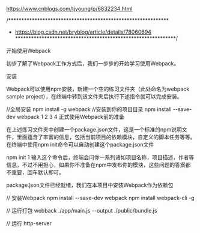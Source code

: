 https://www.cnblogs.com/tjyoung/p/6832234.html

/*************************************************************
 * https://blog.csdn.net/bryblog/article/details/78060694
 *************************************************************/


开始使用Webpack

初步了解了Webpack工作方式后，我们一步步的开始学习使用Webpack。

安装

Webpack可以使用npm安装，新建一个空的练习文件夹（此处命名为webpack sample project），在终端中转到该文件夹后执行下述指令就可以完成安装。

//全局安装
npm install -g webpack
//安装到你的项目目录
npm install --save-dev webpack
1
2
3
4
正式使用Webpack前的准备

在上述练习文件夹中创建一个package.json文件，这是一个标准的npm说明文件，里面蕴含了丰富的信息，包括当前项目的依赖模块，自定义的脚本任务等等。在终端中使用npm init命令可以自动创建这个package.json文件

npm init
1
输入这个命令后，终端会问你一系列诸如项目名称，项目描述，作者等信息，不过不用担心，如果你不准备在npm中发布你的模块，这些问题的答案都不重要，回车默认即可。

package.json文件已经就绪，我们在本项目中安装Webpack作为依赖包

// 安装Webpack
npm install --save-dev webpack
npm install webpack-cli -g

// 运行打包
webback ./app/main.js --output ./public/bundle.js

// 运行 
http-server